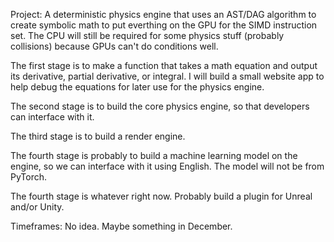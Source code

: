 Project: A deterministic physics engine that uses an AST/DAG algorithm to create symbolic math to put everthing on the GPU for the SIMD instruction set. The CPU will still be required for some physics stuff (probably collisions) because GPUs can't do conditions well.

The first stage is to make a function that takes a math equation and output its derivative, partial derivative, or integral. I will build a small website app to help debug the equations for later use for the physics engine.

The second stage is to build the core physics engine, so that developers can interface with it.

The third stage is to build a render engine.

The fourth stage is probably to build a machine learning model on the engine, so we can interface with it using English. The model will not be from PyTorch.

The fourth stage is whatever right now. Probably build a plugin for Unreal and/or Unity.

Timeframes: No idea. Maybe something in December.
